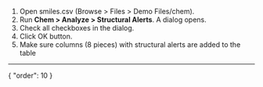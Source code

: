 1. Open smiles.csv (Browse > Files > Demo Files/chem).
2. Run **Chem > Analyze > Structural Alerts**. A dialog opens. 
4. Check all checkboxes in the dialog.
5. Click OK button.
6. Make sure columns (8 pieces) with structural alerts are added to the table
---
{
  "order": 10
}